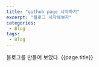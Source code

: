 ```yaml
---
title: "github page 시작하기"
excerpt: "블로그 시작해보자"
categories:
 - Blog
tags:
 - Blog
---
```


블로그를 만들어 보았다.
{{page.title}}
